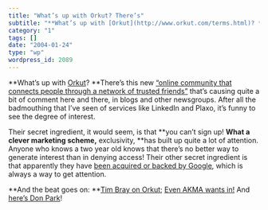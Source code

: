 ```yaml
---
title: "What’s up with Orkut? There’s"
subtitle: "**What’s up with [Orkut](http://www.orkut.com/terms.html)? **There’s this new [“online community tha..."
category: "1"
tags: []
date: "2004-01-24"
type: "wp"
wordpress_id: 2089
---
```

**What’s up with [Orkut](http://www.orkut.com/terms.html)? **There’s this new [“online community that connects people through a network of trusted friends”](http://www.orkut.com/) that’s causing quite a bit of comment here and there, in blogs and other newsgroups. After all the badmouthing that I’ve seen of services like LinkedIn and Plaxo, it’s funny to see the degree of interest. 

Their secret ingredient, it would seem, is that **you can’t sign up! **What a clever marketing scheme,** exclusivity, **has built up quite a lot of attention. Anyone who knows a two year old knows that there’s no better way to generate interest than in denying access! Their other secret ingredient is that apparently they have [been acquired or backed by Google](http://www.infoworld.com/article/04/01/23/HNorkut_1.html), which is always a way to get attention.

**And the beat goes on: **[Tim Bray on Orkut](http://www.tbray.org/ongoing/When/200x/2004/01/24/OrketEtc); [Even AKMA wants in!](http://akma.disseminary.org/archives/001132.html) And [here’s Don Park](http://www.docuverse.com/blog/donpark/EntryViewPage.aspx?guid=13a47dcf-33ac-4cb8-89ee-ed085d80ae42)!